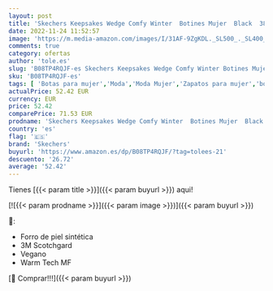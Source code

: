 ```yaml
---
layout: post
title: 'Skechers Keepsakes Wedge Comfy Winter  Botines Mujer  Black  38 EU'
date: 2022-11-24 11:52:57
image: 'https://m.media-amazon.com/images/I/31AF-9ZgKDL._SL500_._SL400_.jpg'
comments: true
category: ofertas
author: 'tole.es'
slug: 'B08TP4RQJF-es Skechers Keepsakes Wedge Comfy Winter Botines Mujer Black...'
sku: 'B08TP4RQJF-es'
tags: [ 'Botas para mujer','Moda','Moda Mujer','Zapatos para mujer','botines','skechers','🇪🇸', ]
actualPrice: 52.42 EUR
currency: EUR
price: 52.42
comparePrice: 71.53 EUR
prodname: 'Skechers Keepsakes Wedge Comfy Winter  Botines Mujer  Black  38 EU'
country: 'es'
flag: '🇪🇸'
brand: 'Skechers'
buyurl: 'https://www.amazon.es/dp/B08TP4RQJF/?tag=tolees-21'
descuento: '26.72'
average: '52.42'
---
```


Tienes [{{< param title >}}]({{< param buyurl >}}) aqui!

[![{{< param prodname >}}]({{< param image >}})]({{< param buyurl >}})

🔎:

- Forro de piel sintética
- 3M Scotchgard
- Vegano
- Warm Tech MF

[🛒 Comprar!!!]({{< param buyurl >}})
